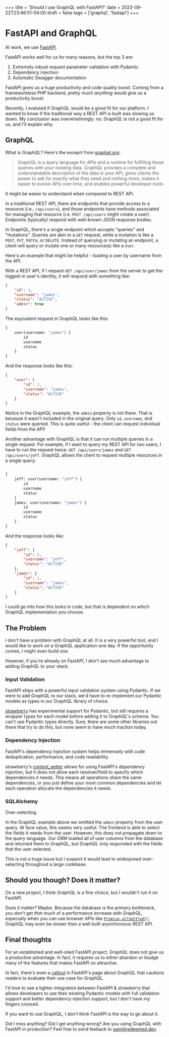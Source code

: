 +++
title = 'Should I use GraphQL with FastAPI?'
date = 2023-09-22T23:46:51-04:00
draft = false
tags = ['graphql', 'fastapi']
+++

# FastAPI and GraphQL

At work, we use [FastAPI](https://fastapi.tiangolo.com/).

FastAPI works well for us for many reasons, but the top 3 are:

1. Extremely robust request parameter validation with Pydantic
2. Dependency injection
3. Automatic Swagger documentation

FastAPI gives us a huge productivity and code quality boost. Coming from a frameworkless PHP  backend, pretty much *anything* would give us a productivity boost.

Recently, I evaluted if GraphQL would be a good fit for our platform. I wanted to know if the traditional way a REST API is built was slowing us down. My conclusion was overwhelmingly: no. GraphQL is not a good fit for us, and I'll explain why.


## GraphQL

What is GraphQL? Here's the exceprt from [graphql.org](https://graphql.org/):

> GraphQL is a query language for APIs and a runtime for fulfilling those queries with your existing data. GraphQL provides a complete and understandable description of the data in your API, gives clients the power to ask for exactly what they need and nothing more, makes it easier to evolve APIs over time, and enables powerful developer tools.

It might be easier to understand when compared to REST API.

In a traditional REST API, there are endpoints that provide access to a resource (i.e., `/api/users`), and those endpoints have methods associated for managing that resource (i.e. `POST /api/users` might create a user). Endpoints (typically) respond with well-known JSON response bodies.

In GraphQL, there's a single endpoint which accepts "queries" and "mutations". Queries are akin to a `GET` request, while a mutation is like a `POST`, `PUT`, `PATCH`, or `DELETE`. Instead of querying or mutating an endpoint, a client will query or mutate one or many resource(s) like a `User`.


Here's an example that might be helpful - loading a user by username from the API.

With a REST API, if I request `GET /api/user/james` from the server to get the logged-in user's identity, it will respond with something like:
```json
{
    "id": 1,
    "username": "james",
    "status": "ACTIVE",
    "admin": true
}
```

The equivalent request in GraphQL looks like this:
```graphql
{
    user(username: "james") {
        id
        username
        status
    }
}
```

And the response looks like this:

```json
{
    "user": {
        "id": 1,
        "username": "james",
        "status": "ACTIVE"
    }
}
```

Notice in the GraphQL example, the `admin` property is not there. That is because it wasn't included in the original query. Only `id`, `username`, and `status` were queried. This is quite useful - the client can request individual fields from the API!

Another advantage with GraphQL is that it can run multiple queries in a single request. For example, if I want to query my REST API for two users, I have to run the request twice: `GET /api/users/james` and `GET /api/users/jeff`. GraphQL allows the client to request multiple resources in a single query:

```graphql

{
    jeff: user(username: "jeff") {
        id
        username
        status
    }
    james: user(username: "james") {
        id
        username
        status
    }
}
```

And the response looks like:

```json
{
    "jeff": {
        "id": 2,
        "username": "jeff",
        "status": "ACTIVE"
    },
    "james": {
        "id": 1,
        "username": "james",
        "status": "ACTIVE"
    }
}
```

I could go into how this looks in code, but that is dependent on which GraphQL implementation you choose.

## The Problem

I don't have a problem with GraphQL at all. It is a very powerful tool, and I would like to work on a GraphQL application one day. If the opportunity comes, I might even build one.

However, if you're already on FastAPI, I don't see much advantage to adding GraphQL to your stack.


### Input Validation

FastAPI ships with a powerful input validation system using Pydantic. If we were to add GraphQL to our stack, we'd have to re-implement our Pydantic models as types in our GraphQL library of choice.

[strawberry](https://strawberry.rocks/docs/integrations/pydantic#pydantic-support) has experimental support for Pydantic, but still requires a wrapper types for each model before adding it to GraphQL's schema. You can't use Pydantic types directly. Sure, there are some other libraries out there that try to do this, but none seem to have much traction today.

### Dependency Injection

FastAPI's dependency injection system helps immensely with code deduplication, performance, and code readability.

strawberry's [context_getter](https://strawberry.rocks/docs/integrations/fastapi#context_getter) allows for using FastAPI's dependency injection, but it does not allow each resolver/field to specify which dependencies it needs. This means all operations share the same dependencies, or you just define your most common dependencies and let each operation allocate the dependencies it needs.

### SQLAlchemy

Over-selecting.

In the GraphQL example above we omitted the `admin` property from the user query. At face value, this seems very useful. The frontend is able to select the fields it needs from the user. However, this does not propagate down to the query language. Our ORM loaded all of user columns from the database and returned them to GraphQL, but GraphQL only responded with the fields that the user selected.

This is not a huge issue but I suspect it would lead to widespread over-selecting throughout a large codebase.

## Should you though? Does it matter?

On a new project, I think GraphQL is a fine choice, but I wouldn't run it on FastAPI.

Does it matter? Maybe. Because the database is the primary bottleneck, you don't get *that much* of a performance increase with GraphQL, especially when you can use browser APIs like [`Promise.allSettled()`](https://developer.mozilla.org/en-US/docs/Web/JavaScript/Reference/Global_Objects/Promise/allSettled). GraphQL may even be slower than a well built asynchronous REST API.

## Final thoughts

For an established and well-oiled FastAPI project, GraphQL does not give us a productive advantage. In fact, it requires us to either abandon or kludge many of the features that makes FastAPI so attractive.

In fact, there's even a [callout](https://github.com/tiangolo/fastapi/blob/69a7c99b447c9ef103dc03e93d172cabd99ac832/docs/en/docs/how-to/graphql.md?plain=1#L7-L12) in FastAPI's page about GraphQL that cautions readers to evaluate their use case for GraphQL.

I'd love to see a tighter integration between FastAPI & strawberry that allows developers to use their existing Pydantic models with full validation support and better dependency injection support, but I don't have my fingers crossed.

If you want to use GraphQL, I don't think FastAPI is the way to go about it.

Did I miss anything? Did I get anything wrong? Are you using GraphQL with FastAPI in production? Feel free to send feeback to [sam@redeemed.dev](mailto:sam@redeemed.dev).
